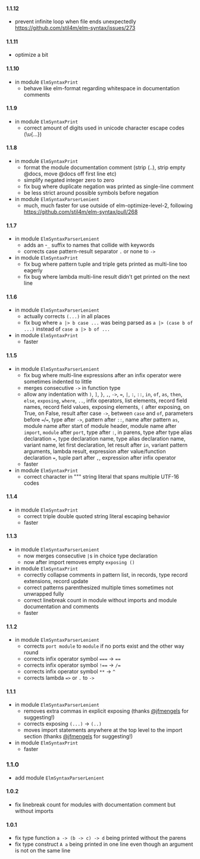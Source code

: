 #### 1.1.12
  - prevent infinite loop when file ends unexpectedly https://github.com/stil4m/elm-syntax/issues/273

#### 1.1.11
  - optimize a bit

#### 1.1.10
  - in module `ElmSyntaxPrint`
      - behave like elm-format regarding whitespace in documentation comments

#### 1.1.9
  - in module `ElmSyntaxPrint`
      - correct amount of digits used in unicode character escape codes (\u{...})

#### 1.1.8
  - in module `ElmSyntaxPrint`
      - format the module documentation comment (strip (..), strip empty @docs, move @docs off first line etc)
      - simplify negated integer zero to zero
      - fix bug where duplicate negation was printed as single-line comment
      - be less strict around possible symbols before negation
  - in module `ElmSyntaxParserLenient`
      - much, much faster for use outside of elm-optimize-level-2, following https://github.com/stil4m/elm-syntax/pull/268

#### 1.1.7
  - in module `ElmSyntaxParserLenient`
      - adds an -`_` suffix to names that collide with keywords
      - corrects case pattern-result separator `.` or none to `->`
  - in module `ElmSyntaxPrint`
      - fix bug where pattern tuple and triple gets printed as multi-line too eagerly
      - fix bug where lambda multi-line result didn't get printed on the next line

#### 1.1.6
  - in module `ElmSyntaxParserLenient`
      - actually corrects `(...)` in all places
      - fix bug where `a |> b case ...` was being parsed as `a |> (case b of ...)` instead of `case a |> b of ...`
  - in module `ElmSyntaxPrint`
      - faster

#### 1.1.5
  - in module `ElmSyntaxParserLenient`
      - fix bug where multi-line expressions after an infix operator were sometimes indented to little
      - merges consecutive `->` in function type
      - allow any indentation with `)`, `]`, `}`, `,`, `->`, `=`, `|`, `:`, `::`, `in`, `of`, `as`, `then`, `else`, `exposing`, `where`, `..`, infix operators, list elements, record field names, record field values, exposing elements, `(` after exposing, on True, on False, result after case `->`, between `case` and `of`, parameters before `=`/`=`, type after `->`, pattern after `::`, name after pattern `as`, module name after start of module header, module name after `import`, `module` after `port`, type after `:`, in parens, type after type alias declaration `=`, type declaration name, type alias declaration name, variant name, let first declaration, let result after `in`, variant pattern arguments, lambda result, expression after value/function declaration `=`, tuple part after `,`, expression after infix operator
      - faster
  - in module `ElmSyntaxPrint`
      - correct character in """ string literal that spans multiple UTF-16 codes

#### 1.1.4
  - in module `ElmSyntaxPrint`
      - correct triple double quoted string literal escaping behavior
      - faster

#### 1.1.3
  - in module `ElmSyntaxParserLenient`
      - now merges consecutive `|`s in choice type declaration
      - now after import removes empty `exposing ()`
  - in module `ElmSyntaxPrint`
      - correctly collapse comments in pattern list, in records, type record extensions, record update
      - correct patterns parenthesized multiple times sometimes not unwrapped fully
      - correct linebreak count in module without imports and module documentation and comments
      - faster

#### 1.1.2
  - in module `ElmSyntaxParserLenient`
      - corrects `port module` to `module` if no ports exist and the other way round
      - corrects infix operator symbol `===` → `==`
      - corrects infix operator symbol `!==` → `/=`
      - corrects infix operator symbol `**` → `^`
      - corrects lambda `=>` or `.` to `->`

#### 1.1.1
  - in module `ElmSyntaxParserLenient`
      - removes extra commas in explicit exposing (thanks [@jfmengels](https://github.com/jfmengels) for suggesting!)
      - corrects exposing `(...)` → `(..)`
      - moves import statements anywhere at the top level to the import section (thanks [@jfmengels](https://github.com/jfmengels) for suggesting!)
  - in module `ElmSyntaxPrint`
      - faster

### 1.1.0
  - add module `ElmSyntaxParserLenient`

#### 1.0.2
  - fix linebreak count for modules with documentation comment but without imports

#### 1.0.1
  - fix type function `a -> (b -> c) -> d` being printed without the parens
  - fix type construct `A a` being printed in one line even though an argument is not on the same line
